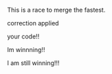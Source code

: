 This is a race to merge the fastest.



correction applied

your code!!

Im winnning!!

I am still winning!!!

